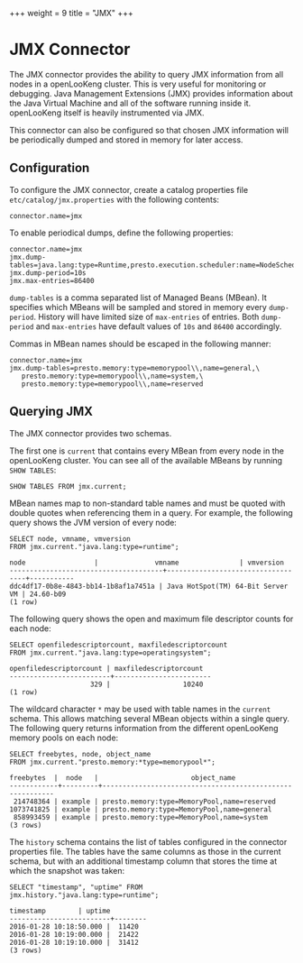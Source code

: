 +++
weight = 9
title = "JMX"
+++

JMX Connector
=============

The JMX connector provides the ability to query JMX information from all nodes in a openLooKeng cluster. This is very useful for monitoring or debugging. Java Management Extensions (JMX) provides information about the Java Virtual Machine and all of the software running inside it. openLooKeng itself is heavily instrumented via JMX.

 

This connector can also be configured so that chosen JMX information will be periodically dumped and stored in memory for later access.

Configuration
-------------

To configure the JMX connector, create a catalog properties file `etc/catalog/jmx.properties` with the following contents:

``` properties
connector.name=jmx
```

To enable periodical dumps, define the following properties:

``` properties
connector.name=jmx
jmx.dump-tables=java.lang:type=Runtime,presto.execution.scheduler:name=NodeScheduler
jmx.dump-period=10s
jmx.max-entries=86400
```

`dump-tables` is a comma separated list of Managed Beans (MBean). It specifies which MBeans will be sampled and stored in memory every `dump-period`. History will have limited size of `max-entries` of entries. Both `dump-period` and `max-entries` have default values of `10s` and `86400` accordingly.

 

Commas in MBean names should be escaped in the following manner:

``` properties
connector.name=jmx
jmx.dump-tables=presto.memory:type=memorypool\\,name=general,\
   presto.memory:type=memorypool\\,name=system,\
   presto.memory:type=memorypool\\,name=reserved
```

Querying JMX
------------

The JMX connector provides two schemas.

 

The first one is `current` that contains every MBean from every node in the openLooKeng cluster. You can see all of the available MBeans by running `SHOW TABLES`:

    SHOW TABLES FROM jmx.current;

MBean names map to non-standard table names and must be quoted with
double quotes when referencing them in a query. For example, the
following query shows the JVM version of every node:

    SELECT node, vmname, vmversion
    FROM jmx.current."java.lang:type=runtime";

``` 
node                 |              vmname               | vmversion
--------------------------------------+-----------------------------------+-----------
ddc4df17-0b8e-4843-bb14-1b8af1a7451a | Java HotSpot(TM) 64-Bit Server VM | 24.60-b09
(1 row)
```

The following query shows the open and maximum file descriptor counts for each node:

    SELECT openfiledescriptorcount, maxfiledescriptorcount
    FROM jmx.current."java.lang:type=operatingsystem";

``` 
openfiledescriptorcount | maxfiledescriptorcount
-------------------------+------------------------
                    329 |                  10240
(1 row)
```

The wildcard character `*` may be used with table names in the `current` schema. This allows matching several MBean objects within a single query. The following query returns information from the different openLooKeng memory pools on each node:

    SELECT freebytes, node, object_name
    FROM jmx.current."presto.memory:*type=memorypool*";

``` 
freebytes  |  node   |                       object_name
------------+---------+----------------------------------------------------------
 214748364 | example | presto.memory:type=MemoryPool,name=reserved
1073741825 | example | presto.memory:type=MemoryPool,name=general
 858993459 | example | presto.memory:type=MemoryPool,name=system
(3 rows)
```

The `history` schema contains the list of tables configured in the connector properties file. The tables have the same columns as those in the current schema, but with an additional timestamp column that stores
the time at which the snapshot was taken:

    SELECT "timestamp", "uptime" FROM jmx.history."java.lang:type=runtime";

``` 
timestamp        | uptime
-------------------------+--------
2016-01-28 10:18:50.000 |  11420
2016-01-28 10:19:00.000 |  21422
2016-01-28 10:19:10.000 |  31412
(3 rows)
```
